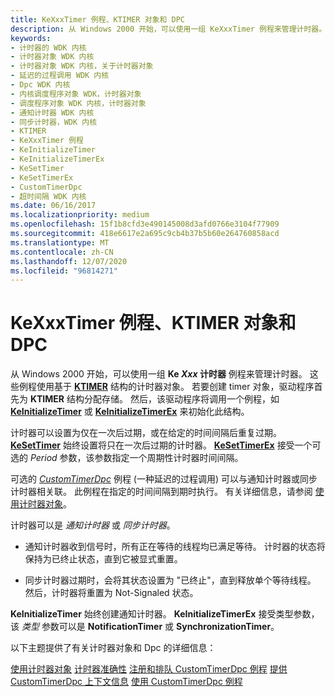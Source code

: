```yaml
---
title: KeXxxTimer 例程、KTIMER 对象和 DPC
description: 从 Windows 2000 开始，可以使用一组 KeXxxTimer 例程来管理计时器。
keywords:
- 计时器的 WDK 内核
- 计时器对象 WDK 内核
- 计时器对象 WDK 内核，关于计时器对象
- 延迟的过程调用 WDK 内核
- Dpc WDK 内核
- 内核调度程序对象 WDK，计时器对象
- 调度程序对象 WDK 内核，计时器对象
- 通知计时器 WDK 内核
- 同步计时器，WDK 内核
- KTIMER
- KeXxxTimer 例程
- KeInitializeTimer
- KeInitializeTimerEx
- KeSetTimer
- KeSetTimerEx
- CustomTimerDpc
- 超时间隔 WDK 内核
ms.date: 06/16/2017
ms.localizationpriority: medium
ms.openlocfilehash: 15f1b8cfd3e490145008d3afd0766e3104f77909
ms.sourcegitcommit: 418e6617e2a695c9cb4b37b5b60e264760858acd
ms.translationtype: MT
ms.contentlocale: zh-CN
ms.lasthandoff: 12/07/2020
ms.locfileid: "96814271"
---
```

# <a name="kexxxtimer-routines-ktimer-objects-and-dpcs"></a>KeXxxTimer 例程、KTIMER 对象和 DPC


从 Windows 2000 开始，可以使用一组 **Ke *Xxx* 计时器** 例程来管理计时器。 这些例程使用基于 [**KTIMER**](./eprocess.md) 结构的计时器对象。 若要创建 timer 对象，驱动程序首先为 **KTIMER** 结构分配存储。 然后，该驱动程序将调用一个例程，如 [**KeInitializeTimer**](/windows-hardware/drivers/ddi/wdm/nf-wdm-keinitializetimer) 或 [**KeInitializeTimerEx**](/windows-hardware/drivers/ddi/wdm/nf-wdm-keinitializetimerex) 来初始化此结构。




计时器可以设置为仅在一次后过期，或在给定的时间间隔后重复过期。 [**KeSetTimer**](/windows-hardware/drivers/ddi/wdm/nf-wdm-kesettimer) 始终设置将只在一次后过期的计时器。 [**KeSetTimerEx**](/windows-hardware/drivers/ddi/wdm/nf-wdm-kesettimerex) 接受一个可选的 *Period* 参数，该参数指定一个周期性计时器时间间隔。

可选的 [*CustomTimerDpc*](https://msdn.microsoft.com/library/windows/hardware/ff542983) 例程 (一种延迟的过程调用) 可以与通知计时器或同步计时器相关联。 此例程在指定的时间间隔到期时执行。 有关详细信息，请参阅 [使用计时器对象](using-timer-objects.md)。

计时器可以是 *通知计时器* 或 *同步计时器*。

-   通知计时器收到信号时，所有正在等待的线程均已满足等待。 计时器的状态将保持为已终止状态，直到它被显式重置。

-   同步计时器过期时，会将其状态设置为 "已终止"，直到释放单个等待线程。 然后，计时器将重置为 Not-Signaled 状态。

**KeInitializeTimer** 始终创建通知计时器。 **KeInitializeTimerEx** 接受类型参数，该 *类型* 参数可以是 **NotificationTimer** 或 **SynchronizationTimer**。

以下主题提供了有关计时器对象和 Dpc 的详细信息：

[使用计时器对象](using-timer-objects.md) 
[计时器准确性](timer-accuracy.md) 
[注册和排队 CustomTimerDpc 例程](registering-and-queuing-a-customtimerdpc-routine.md) 
[提供 CustomTimerDpc 上下文信息](providing-customtimerdpc-context-information.md) 
[使用 CustomTimerDpc 例程](using-a-customtimerdpc-routine.md)
 

